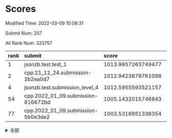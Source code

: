 # Scores

Modified Time: 2022-03-09 10:08:31

Submit Num: 207

All Rank Num: 323757

| rank |               submit               |       score        |       sigma        | pk_num |
| :--- | :--------------------------------- | :----------------- | :----------------- | :----- |
| 1    | jsonzb.test.test_1                 | 1013.9957263749477 | 0.8061456398517909 | 6254   |
| 2    | cpp.21_12_24.submission-2b2ea0d7   | 1012.9423879761098 | 0.7951342288028554 | 6254   |
| 4    | jsonzb.test.submission_level_4     | 1012.5955593521157 | 0.7863367952242613 | 6255   |
| 54   | cpp.2022_01_09.submission-816672bd | 1005.1432015746843 | 0.7238504917187433 | 6257   |
| 77   | cpp.2022_01_09.submission-5b0e3de2 | 1003.5316951336354 | 0.7083992953898527 | 6260   |


<details>
<summary>全部</summary>

| rank |                 submit                 |       score        |       sigma        | pk_num |
| :--- | :------------------------------------- | :----------------- | :----------------- | :----- |
| 1    | jsonzb.test.test_1                     | 1013.9957263749477 | 0.8061456398517909 | 6254   |
| 2    | cpp.21_12_24.submission-2b2ea0d7       | 1012.9423879761098 | 0.7951342288028554 | 6254   |
| 3    | gobigger.level_3.submission_level_3_1  | 1012.9062468178938 | 0.7970318007229645 | 6252   |
| 4    | jsonzb.test.submission_level_4         | 1012.5955593521157 | 0.7863367952242613 | 6255   |
| 5    | gobigger.level_3.submission_level_3_14 | 1011.8276951839409 | 0.7621010685412047 | 6259   |
| 6    | gobigger.level_3.submission_level_3_33 | 1011.6869684195643 | 0.7889988772508617 | 6258   |
| 7    | gobigger.level_3.submission_level_3_41 | 1011.547073703677  | 0.7986679714100918 | 6259   |
| 8    | gobigger.level_3.submission_level_3_2  | 1011.4260148810896 | 0.7856867387442239 | 6256   |
| 9    | gobigger.level_3.submission_level_3_26 | 1011.3297430599631 | 0.7737053076136886 | 6254   |
| 10   | gobigger.level_3.submission_level_3_5  | 1011.1775566926369 | 0.7895427148020997 | 6253   |
| 11   | gobigger.level_3.submission_level_3_10 | 1011.1046933168584 | 0.8001008024478429 | 6252   |
| 12   | gobigger.level_3.submission_level_3_7  | 1010.7378776406739 | 0.768278607468228  | 6259   |
| 13   | gobigger.level_3.submission_level_3_17 | 1010.7035355291405 | 0.7865324270886531 | 6256   |
| 14   | gobigger.level_3.submission_level_3_6  | 1010.6473018443259 | 0.7598950977851163 | 6253   |
| 15   | gobigger.level_3.submission_level_3_21 | 1010.4911799742869 | 0.7668054302926478 | 6254   |
| 16   | gobigger.level_3.submission_level_3_48 | 1010.4456288058622 | 0.7598102253170257 | 6255   |
| 17   | gobigger.level_3.submission_level_3_9  | 1010.3883391448468 | 0.7462511158624912 | 6255   |
| 18   | gobigger.level_3.submission_level_3_19 | 1010.3423368446676 | 0.7943230860584277 | 6253   |
| 19   | gobigger.level_3.submission_level_3_11 | 1010.3074305564489 | 0.7625261462221716 | 6260   |
| 20   | gobigger.level_3.submission_level_3_40 | 1010.2938478817763 | 0.7732454405023842 | 6252   |
| 21   | gobigger.level_3.submission_level_3_8  | 1010.2303616212637 | 0.7352399680556221 | 6247   |
| 22   | gobigger.level_3.submission_level_3_46 | 1010.1808375375332 | 0.7723464089044828 | 6253   |
| 23   | gobigger.level_3.submission_level_3_28 | 1010.1771429562133 | 0.7808774036917399 | 6257   |
| 24   | gobigger.level_3.submission_level_3_27 | 1010.1239338168426 | 0.7781158521356168 | 6257   |
| 25   | gobigger.level_3.submission_level_3_49 | 1010.0825530874853 | 0.7655657610058411 | 6252   |
| 26   | gobigger.level_3.submission_level_3_30 | 1010.0504249612104 | 0.769854999145298  | 6255   |
| 27   | gobigger.level_3.submission_level_3_39 | 1010.011159224289  | 0.7563617678829183 | 6259   |
| 28   | gobigger.level_3.submission_level_3_0  | 1009.9523590728564 | 0.7443633070000484 | 6259   |
| 29   | gobigger.level_3.submission_level_3_47 | 1009.861414593586  | 0.7529527201210343 | 6258   |
| 30   | gobigger.level_3.submission_level_3_3  | 1009.8277771276364 | 0.7562588961724538 | 6254   |
| 31   | gobigger.level_3.submission_level_3_12 | 1009.8008324519757 | 0.7602380371899813 | 6261   |
| 32   | gobigger.level_3.submission_level_3_25 | 1009.765120768314  | 0.7448554297648954 | 6253   |
| 33   | gobigger.level_3.submission_level_3_44 | 1009.708366698873  | 0.7670813492496804 | 6254   |
| 34   | gobigger.level_3.submission_level_3_37 | 1009.6656329521018 | 0.7715933191832993 | 6257   |
| 35   | gobigger.level_3.submission_level_3_36 | 1009.5636652152483 | 0.7445352713545269 | 6247   |
| 36   | gobigger.level_3.submission_level_3_16 | 1009.540849472548  | 0.7493457283706919 | 6254   |
| 37   | gobigger.level_3.submission_level_3_45 | 1009.5180620527883 | 0.7496438212779827 | 6256   |
| 38   | gobigger.level_3.submission_level_3_31 | 1009.385806419165  | 0.7575097043392149 | 6257   |
| 39   | gobigger.level_3.submission_level_3_15 | 1009.2560736121131 | 0.7565270393622004 | 6257   |
| 40   | gobigger.level_3.submission_level_3_22 | 1009.198481187231  | 0.7468251723063332 | 6253   |
| 41   | gobigger.level_3.submission_level_3_29 | 1009.1958407974279 | 0.7372911454518379 | 6259   |
| 42   | gobigger.level_3.submission_level_3_18 | 1009.1285693162664 | 0.7646932823828569 | 6258   |
| 43   | gobigger.level_3.submission_level_3_4  | 1009.0084386858535 | 0.7563922658791997 | 6257   |
| 44   | gobigger.level_3.submission_level_3_35 | 1008.9826736151593 | 0.7587877813934616 | 6257   |
| 45   | gobigger.level_3.submission_level_3_34 | 1008.9632001645704 | 0.7545364910173086 | 6257   |
| 46   | gobigger.level_3.submission_level_3_43 | 1008.905277358264  | 0.7454946112116944 | 6252   |
| 47   | gobigger.level_3.submission_level_3_24 | 1008.6348522737444 | 0.7633957204855809 | 6261   |
| 48   | gobigger.level_3.submission_level_3_20 | 1008.4126290367855 | 0.7445824321747256 | 6258   |
| 49   | gobigger.level_3.submission_level_3_32 | 1008.3558194533889 | 0.7567251268640012 | 6254   |
| 50   | gobigger.level_3.submission_level_3_13 | 1008.1924214199004 | 0.7294889583357679 | 6260   |
| 51   | gobigger.level_3.submission_level_3_42 | 1007.9544606513739 | 0.7350112424639949 | 6257   |
| 52   | gobigger.level_3.submission_level_3_23 | 1007.900012508118  | 0.7541168690774589 | 6261   |
| 53   | gobigger.level_3.submission_level_3_38 | 1007.6479611189251 | 0.7360296200450931 | 6253   |
| 54   | cpp.2022_01_09.submission-816672bd     | 1005.1432015746843 | 0.7238504917187433 | 6257   |
| 55   | gobigger.level_1.submission_level_1_33 | 1004.753924116149  | 0.7478659078086045 | 6254   |
| 56   | gobigger.level_1.submission_level_1_17 | 1004.5167292392277 | 0.7180779077727089 | 6253   |
| 57   | gobigger.level_1.submission_level_1_4  | 1004.4037174800116 | 0.7151409999808346 | 6257   |
| 58   | gobigger.level_1.submission_level_1_29 | 1004.3927275465325 | 0.7119532686430144 | 6258   |
| 59   | gobigger.level_1.submission_level_1_47 | 1004.3725841432168 | 0.7242340961028216 | 6256   |
| 60   | gobigger.level_1.submission_level_1_18 | 1004.0833993112475 | 0.7103049884863337 | 6257   |
| 61   | gobigger.level_1.submission_level_1_31 | 1003.9878968893303 | 0.7101246916678116 | 6254   |
| 62   | gobigger.level_1.submission_level_1_37 | 1003.922397230671  | 0.720928446406302  | 6265   |
| 63   | gobigger.level_1.submission_level_1_1  | 1003.9032755510187 | 0.718158641491035  | 6263   |
| 64   | gobigger.level_1.submission_level_1_36 | 1003.8601380623278 | 0.7157326160957428 | 6258   |
| 65   | gobigger.level_1.submission_level_1_24 | 1003.8230107531546 | 0.7170608426901756 | 6252   |
| 66   | gobigger.level_1.submission_level_1_23 | 1003.8131871372553 | 0.7227948498572261 | 6255   |
| 67   | gobigger.level_1.submission_level_1_11 | 1003.8018875423533 | 0.7275485908788417 | 6258   |
| 68   | gobigger.level_1.submission_level_1_49 | 1003.789048106361  | 0.7090665382731796 | 6257   |
| 69   | gobigger.level_1.submission_level_1_38 | 1003.755093676747  | 0.7169593795791555 | 6254   |
| 70   | gobigger.level_1.submission_level_1_13 | 1003.7517803850296 | 0.7121186576557602 | 6256   |
| 71   | gobigger.level_1.submission_level_1_10 | 1003.7135728022434 | 0.708034217990793  | 6256   |
| 72   | gobigger.level_1.submission_level_1_5  | 1003.6796888929641 | 0.7101959403957527 | 6252   |
| 73   | gobigger.level_1.submission_level_1_40 | 1003.6684960528406 | 0.714655186067094  | 6254   |
| 74   | gobigger.level_1.submission_level_1_0  | 1003.6678433984994 | 0.7241019191799148 | 6254   |
| 75   | gobigger.level_1.submission_level_1_8  | 1003.6624713550234 | 0.72300305730987   | 6262   |
| 76   | gobigger.level_1.submission_level_1_42 | 1003.5749137929324 | 0.7100068836402393 | 6252   |
| 77   | cpp.2022_01_09.submission-5b0e3de2     | 1003.5316951336354 | 0.7083992953898527 | 6260   |
| 78   | gobigger.level_1.submission_level_1_35 | 1003.4626061314816 | 0.7180511779011259 | 6260   |
| 79   | gobigger.level_1.submission_level_1_15 | 1003.4584638466132 | 0.7245459547128928 | 6252   |
| 80   | gobigger.level_1.submission_level_1_3  | 1003.4506828952046 | 0.7211866220163379 | 6255   |
| 81   | gobigger.level_1.submission_level_1_39 | 1003.4100659486654 | 0.7131403344348903 | 6254   |
| 82   | gobigger.level_1.submission_level_1_19 | 1003.4077447675347 | 0.7191155618410204 | 6257   |
| 83   | gobigger.level_1.submission_level_1_43 | 1003.4022032594053 | 0.7042268523510082 | 6258   |
| 84   | gobigger.level_1.submission_level_1_7  | 1003.3297465153923 | 0.7096314670536509 | 6256   |
| 85   | gobigger.level_1.submission_level_1_34 | 1003.2557403723049 | 0.7080381537493926 | 6256   |
| 86   | gobigger.level_1.submission_level_1_20 | 1003.1805519666251 | 0.7220203765430693 | 6251   |
| 87   | gobigger.level_1.submission_level_1_28 | 1003.1136681063668 | 0.7175250305454928 | 6260   |
| 88   | gobigger.level_1.submission_level_1_16 | 1003.0385801640673 | 0.7162277660130767 | 6258   |
| 89   | gobigger.level_1.submission_level_1_9  | 1003.026955318808  | 0.7078426738498325 | 6253   |
| 90   | gobigger.level_1.submission_level_1_22 | 1002.8283419585277 | 0.7169215369773301 | 6255   |
| 91   | gobigger.level_1.submission_level_1_44 | 1002.8273592849824 | 0.721115393641227  | 6254   |
| 92   | gobigger.level_1.submission_level_1_14 | 1002.8080973201805 | 0.7204368029997106 | 6255   |
| 93   | gobigger.level_1.submission_level_1_46 | 1002.7711542802815 | 0.715837255495289  | 6255   |
| 94   | gobigger.level_1.submission_level_1_30 | 1002.7025370845956 | 0.7198437907235155 | 6257   |
| 95   | gobigger.level_1.submission_level_1_2  | 1002.6936122310228 | 0.7110892746870532 | 6255   |
| 96   | gobigger.level_1.submission_level_1_21 | 1002.641335002374  | 0.7142793777845771 | 6254   |
| 97   | gobigger.level_1.submission_level_1_27 | 1002.6365020226692 | 0.7152752304625201 | 6257   |
| 98   | gobigger.level_1.submission_level_1_6  | 1002.6099839957018 | 0.7203717101846243 | 6251   |
| 99   | gobigger.level_1.submission_level_1_45 | 1002.5261236380692 | 0.7194789654189294 | 6257   |
| 100  | gobigger.level_1.submission_level_1_48 | 1002.2074881594954 | 0.7009061172296751 | 6254   |
| 101  | gobigger.level_1.submission_level_1_41 | 1002.1467902256345 | 0.7169608255921218 | 6255   |
| 102  | gobigger.level_1.submission_level_1_32 | 1002.0512997635815 | 0.7234890858800772 | 6254   |
| 103  | gobigger.level_1.submission_level_1_12 | 1002.0135240356194 | 0.7116830548277765 | 6256   |
| 104  | gobigger.level_1.submission_level_1_26 | 1001.7490382170064 | 0.7133135610517385 | 6253   |
| 105  | gobigger.level_1.submission_level_1_25 | 1001.6796694876905 | 0.7123251143739582 | 6261   |
| 106  | gobigger.random.submission_random_39   | 998.1419958218428  | 0.7017285348846407 | 6255   |
| 107  | gobigger.random.submission_random_23   | 997.5894252250793  | 0.7010539346550758 | 6257   |
| 108  | gobigger.random.submission_random_28   | 997.1445310313271  | 0.7072428910681097 | 6264   |
| 109  | gobigger.random.submission_random_7    | 997.1211867552483  | 0.7022556542728772 | 6257   |
| 110  | gobigger.random.submission_random_8    | 996.7995612816646  | 0.7078355734385905 | 6257   |
| 111  | gobigger.random.submission_random_24   | 996.7924538196077  | 0.7114480980994069 | 6260   |
| 112  | gobigger.random.submission_random_46   | 996.7834196095802  | 0.705010705407396  | 6257   |
| 113  | gobigger.random.submission_random_42   | 996.6464664958288  | 0.705165136766799  | 6258   |
| 114  | gobigger.random.submission_random_29   | 996.6020978933448  | 0.6999328549472628 | 6256   |
| 115  | gobigger.random.submission_random_49   | 996.581403714734   | 0.7139884928913145 | 6253   |
| 116  | gobigger.random.submission_random_19   | 996.5662992262096  | 0.7100016132824141 | 6257   |
| 117  | gobigger.random.submission_random_47   | 996.3809766568493  | 0.7122461567831132 | 6254   |
| 118  | gobigger.random.submission_random_31   | 996.3769728312452  | 0.7118644625620042 | 6257   |
| 119  | gobigger.random.submission_random_36   | 996.3389826992851  | 0.6982977971104465 | 6262   |
| 120  | gobigger.random.submission_random_35   | 996.3060405803295  | 0.7156331311361541 | 6258   |
| 121  | gobigger.random.submission_random_1    | 996.294226188788   | 0.7039276855195382 | 6254   |
| 122  | gobigger.random.submission_random_30   | 996.2383963377287  | 0.7057412220025913 | 6254   |
| 123  | gobigger.random.submission_random_32   | 996.2002519316986  | 0.7083433157975118 | 6256   |
| 124  | gobigger.random.submission_random_25   | 996.1954456400393  | 0.7182534425293808 | 6256   |
| 125  | gobigger.random.submission_random_15   | 996.169792237906   | 0.7068847335211825 | 6258   |
| 126  | gobigger.random.submission_random_0    | 996.0710420741764  | 0.7159025659262002 | 6256   |
| 127  | gobigger.random.submission_random_22   | 996.0700234193164  | 0.7103222311549228 | 6259   |
| 128  | gobigger.random.submission_random_34   | 996.00606066165    | 0.7060299188814784 | 6258   |
| 129  | gobigger.random.submission_random_14   | 995.9908445157029  | 0.7159454342093734 | 6252   |
| 130  | gobigger.random.submission_random_13   | 995.9741704396479  | 0.7049615066335659 | 6257   |
| 131  | gobigger.random.submission_random_12   | 995.9635657900948  | 0.713080536308917  | 6261   |
| 132  | gobigger.random.submission_random_21   | 995.8319089543733  | 0.7039087156859118 | 6261   |
| 133  | gobigger.random.submission_random_41   | 995.8078544964886  | 0.7032020887966619 | 6256   |
| 134  | gobigger.random.submission_random_17   | 995.7984637347035  | 0.7106465077607783 | 6256   |
| 135  | gobigger.random.submission_random_5    | 995.7571354322419  | 0.6991564925458448 | 6257   |
| 136  | gobigger.random.submission_random_33   | 995.6957405838572  | 0.7088645436623334 | 6256   |
| 137  | gobigger.random.submission_random_9    | 995.6956033069181  | 0.7083024609154924 | 6260   |
| 138  | gobigger.random.submission_random_11   | 995.6541880730975  | 0.7190939513031246 | 6258   |
| 139  | gobigger.random.submission_random_3    | 995.6228134137572  | 0.7178393990410126 | 6256   |
| 140  | gobigger.random.submission_random_40   | 995.5543049953372  | 0.716193129557711  | 6259   |
| 141  | gobigger.random.submission_random_44   | 995.5346779615336  | 0.7006801152229379 | 6256   |
| 142  | gobigger.random.submission_random_18   | 995.5106185976758  | 0.7241179231986208 | 6257   |
| 143  | gobigger.random.submission_random_45   | 995.4265412269187  | 0.7098459975486308 | 6260   |
| 144  | gobigger.random.submission_random_43   | 995.4184319247     | 0.709724274974777  | 6257   |
| 145  | gobigger.random.submission_random_26   | 995.368754497693   | 0.7130665303094241 | 6255   |
| 146  | gobigger.random.submission_random_6    | 995.3413625631032  | 0.7158871774928776 | 6259   |
| 147  | gobigger.random.submission_random_16   | 995.2610451762932  | 0.7154008951246984 | 6255   |
| 148  | gobigger.random.submission_random_10   | 995.2351927842899  | 0.7043174131261682 | 6255   |
| 149  | gobigger.random.submission_random_37   | 995.1626036114972  | 0.7065738429637933 | 6264   |
| 150  | gobigger.random.submission_random_20   | 995.0187726907188  | 0.7055718789747913 | 6256   |
| 151  | gobigger.random.submission_random_2    | 995.0006656256463  | 0.6946780931568587 | 6254   |
| 152  | gobigger.random.submission_random_27   | 994.9743840897     | 0.7232385578596587 | 6257   |
| 153  | gobigger.random.submission_random_4    | 994.8522804427755  | 0.7209204208975873 | 6254   |
| 154  | gobigger.random.submission_random_48   | 994.6171701693029  | 0.716359109146763  | 6255   |
| 155  | gobigger.random.submission_random_38   | 994.604962655541   | 0.7102482749907113 | 6254   |
| 156  | gobigger.level_2.submission_level_2_9  | 994.1695814061129  | 0.7336130150996828 | 6254   |
| 157  | gobigger.level_2.submission_level_2_30 | 994.033917835192   | 0.7367656630844687 | 6257   |
| 158  | gobigger.level_2.submission_level_2_31 | 993.9999905735616  | 0.7241021170749561 | 6258   |
| 159  | gobigger.level_2.submission_level_2_20 | 993.829626378125   | 0.7234971399480394 | 6254   |
| 160  | gobigger.level_2.submission_level_2_7  | 993.6336687474305  | 0.7453151791281868 | 6257   |
| 161  | gobigger.level_2.submission_level_2_18 | 993.4437096040579  | 0.7450355667400804 | 6262   |
| 162  | gobigger.level_2.submission_level_2_41 | 993.3409330811866  | 0.729488405258132  | 6260   |
| 163  | gobigger.level_2.submission_level_2_2  | 993.162231307509   | 0.7188901967022586 | 6256   |
| 164  | gobigger.level_2.submission_level_2_10 | 993.1143000804029  | 0.7375940957184217 | 6252   |
| 165  | gobigger.level_2.submission_level_2_45 | 992.9823375141463  | 0.7490102962649323 | 6255   |
| 166  | gobigger.level_2.submission_level_2_32 | 992.9525730292248  | 0.7326299172796148 | 6256   |
| 167  | gobigger.level_2.submission_level_2_13 | 992.9121382170548  | 0.7285657315229668 | 6260   |
| 168  | gobigger.level_2.submission_level_2_12 | 992.8885724844897  | 0.7369959619493727 | 6256   |
| 169  | gobigger.level_2.submission_level_2_3  | 992.874776085566   | 0.7362633523894464 | 6258   |
| 170  | gobigger.level_2.submission_level_2_23 | 992.751614017819   | 0.7522578286076258 | 6259   |
| 171  | gobigger.level_2.submission_level_2_47 | 992.7255129378265  | 0.7426001886069274 | 6252   |
| 172  | gobigger.level_2.submission_level_2_49 | 992.6671762562065  | 0.7391147580447736 | 6256   |
| 173  | gobigger.level_2.submission_level_2_37 | 992.6375415140361  | 0.7404644245047077 | 6258   |
| 174  | gobigger.level_2.submission_level_2_46 | 992.5401665625008  | 0.7482608842520734 | 6258   |
| 175  | gobigger.level_2.submission_level_2_36 | 992.5384386830779  | 0.7592028774284921 | 6257   |
| 176  | gobigger.level_2.submission_level_2_15 | 992.2986879122643  | 0.7553501073448331 | 6257   |
| 177  | gobigger.level_2.submission_level_2_43 | 992.2863358133918  | 0.7543655181053286 | 6251   |
| 178  | gobigger.level_2.submission_level_2_0  | 992.0807022721045  | 0.7444840287000102 | 6255   |
| 179  | gobigger.level_2.submission_level_2_19 | 992.0336151195995  | 0.7478561539773876 | 6252   |
| 180  | gobigger.level_2.submission_level_2_5  | 992.0038278318254  | 0.7383810101695214 | 6249   |
| 181  | gobigger.level_2.submission_level_2_42 | 992.0021348697352  | 0.7577479044337695 | 6261   |
| 182  | gobigger.level_2.submission_level_2_40 | 991.9992236168978  | 0.7475614203280834 | 6259   |
| 183  | gobigger.level_2.submission_level_2_28 | 991.9267498567187  | 0.7503405412889551 | 6255   |
| 184  | gobigger.level_2.submission_level_2_16 | 991.9197803360175  | 0.7516067299890445 | 6258   |
| 185  | gobigger.level_2.submission_level_2_26 | 991.9127111560043  | 0.739759003162129  | 6251   |
| 186  | gobigger.level_2.submission_level_2_38 | 991.802707583132   | 0.7362410770102823 | 6259   |
| 187  | gobigger.level_2.submission_level_2_8  | 991.6777398440374  | 0.7377836486801244 | 6257   |
| 188  | gobigger.level_2.submission_level_2_22 | 991.6721877441272  | 0.7286132445714806 | 6255   |
| 189  | gobigger.level_2.submission_level_2_21 | 991.6449116080995  | 0.7461416618291736 | 6260   |
| 190  | gobigger.level_2.submission_level_2_25 | 991.630574743681   | 0.7433568813198188 | 6262   |
| 191  | gobigger.level_2.submission_level_2_34 | 991.5917811991173  | 0.7363394877624958 | 6257   |
| 192  | gobigger.level_2.submission_level_2_11 | 991.5114806597716  | 0.7711435020586952 | 6256   |
| 193  | gobigger.level_2.submission_level_2_48 | 991.4697297737442  | 0.7603904309668481 | 6263   |
| 194  | gobigger.level_2.submission_level_2_33 | 991.4441417547096  | 0.7662069628135344 | 6259   |
| 195  | gobigger.level_2.submission_level_2_29 | 991.2728476314876  | 0.7430824742933423 | 6256   |
| 196  | gobigger.level_2.submission_level_2_14 | 991.1926009874401  | 0.7591112330005007 | 6255   |
| 197  | gobigger.level_2.submission_level_2_44 | 991.1876114132846  | 0.7763913353037946 | 6253   |
| 198  | gobigger.level_2.submission_level_2_35 | 991.16822787231    | 0.7546018279638773 | 6252   |
| 199  | gobigger.level_2.submission_level_2_24 | 991.1406192909956  | 0.7610349821237885 | 6254   |
| 200  | gobigger.level_2.submission_level_2_17 | 991.1108220930356  | 0.7529723965335604 | 6254   |
| 201  | gobigger.level_2.submission_level_2_27 | 991.0625499284986  | 0.7639654235470228 | 6256   |
| 202  | gobigger.level_2.submission_level_2_1  | 990.9876785160395  | 0.7421555841208222 | 6251   |
| 203  | gobigger.level_2.submission_level_2_39 | 990.8257068241159  | 0.7810527924137278 | 6253   |
| 204  | gobigger.level_2.submission_level_2_6  | 990.7950831213875  | 0.7759743551555144 | 6259   |
| 205  | gobigger.level_2.submission_level_2_4  | 990.6435583073159  | 0.7580318861966517 | 6262   |
| 206  | gobigger.none.submission_none_0        | 978.8191940699819  | 1.2368966915895823 | 6253   |
| 207  | gobigger.none.submission_none_1        | 976.3481142796331  | 1.4204210284726257 | 6258   |

</details>